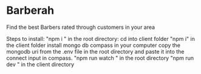 # Barberah
Find the best Barbers rated through customers in your area



Steps to install:
"npm i " in the root directory:
cd into client folder
"npm i" in the client folder
install mongo db compass in your computer
copy the mongodb uri from the .env file in the root directory and paste it into the connect input in compass.
"npm run watch " in the root directory
"npm run dev " in the client directory
